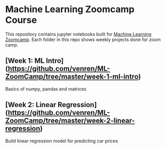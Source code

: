 # Machine Learning Zoomcamp Course

This repository contains jupyter notebooks built for [Machine Learning Zoomcamp](https://datatalks.club/courses/2021-winter-ml-zoomcamp.html).
Each folder in this repo shows weekly projects done for zoom camp. 

## [Week 1: ML Intro] (https://github.com/venren/ML-ZoomCamp/tree/master/week-1-ml-intro)
Basics of numpy, pandas and matrices

## [Week 2: Linear Regression] (https://github.com/venren/ML-ZoomCamp/tree/master/week-2-linear-regression)
Build linear regression model for predicting car prices
